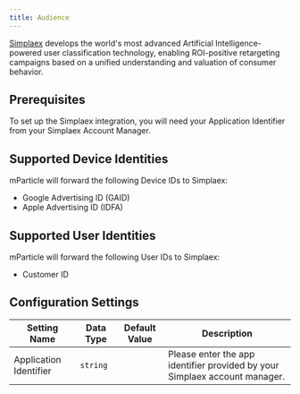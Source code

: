 ```yaml
---
title: Audience
---
```


[Simplaex](http://www.simplaex.com) develops the world's most advanced Artificial Intelligence-powered user classification technology, enabling ROI-positive retargeting campaigns based on a unified understanding and valuation of consumer behavior.

## Prerequisites

To set up the Simplaex integration, you will need your Application Identifier from your Simplaex Account Manager.

## Supported Device Identities

mParticle will forward the following Device IDs to Simplaex:

* Google Advertising ID (GAID)
* Apple Advertising ID (IDFA)

## Supported User Identities

mParticle will forward the following User IDs to Simplaex:

* Customer ID

## Configuration Settings

| Setting Name| Data Type | Default Value | Description |
|---|---|---|---|
| Application Identifier | `string` | | Please enter the app identifier provided by your Simplaex account manager. |
